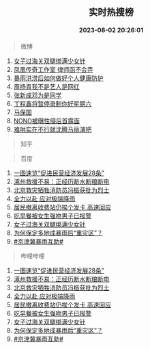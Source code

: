 <div align="center"><h2>实时热搜榜</h2><h4>2023-08-02 20:26:01</h4></div>

> 微博  

1. [女子过海关双腿绑满少女针](https://s.weibo.com/weibo?q=%23%E5%A5%B3%E5%AD%90%E8%BF%87%E6%B5%B7%E5%85%B3%E5%8F%8C%E8%85%BF%E7%BB%91%E6%BB%A1%E5%B0%91%E5%A5%B3%E9%92%88%23&t=31&band_rank=1&Refer=top)<br />
2. [凤凰传奇工作室 律师函不会弄](https://s.weibo.com/weibo?q=%E5%87%A4%E5%87%B0%E4%BC%A0%E5%A5%87%E5%B7%A5%E4%BD%9C%E5%AE%A4%20%E5%BE%8B%E5%B8%88%E5%87%BD%E4%B8%8D%E4%BC%9A%E5%BC%84&t=31&band_rank=2&Refer=top)<br />
3. [暴雨洪涝后如何做好个人健康防护](https://s.weibo.com/weibo?q=%23%E6%9A%B4%E9%9B%A8%E6%B4%AA%E6%B6%9D%E5%90%8E%E5%A6%82%E4%BD%95%E5%81%9A%E5%A5%BD%E4%B8%AA%E4%BA%BA%E5%81%A5%E5%BA%B7%E9%98%B2%E6%8A%A4%23&t=31&band_rank=3&Refer=top)<br />
4. [周扬青我不是艺人是网红](https://s.weibo.com/weibo?q=%23%E5%91%A8%E6%89%AC%E9%9D%92%E6%88%91%E4%B8%8D%E6%98%AF%E8%89%BA%E4%BA%BA%E6%98%AF%E7%BD%91%E7%BA%A2%23&t=31&band_rank=4&Refer=top)<br />
5. [张新成邓为是同学](https://s.weibo.com/weibo?q=%23%E5%BC%A0%E6%96%B0%E6%88%90%E9%82%93%E4%B8%BA%E6%98%AF%E5%90%8C%E5%AD%A6%23&t=31&band_rank=5&Refer=top)<br />
6. [丁程鑫将暂停录制你好星期六](https://s.weibo.com/weibo?q=%23%E4%B8%81%E7%A8%8B%E9%91%AB%E5%B0%86%E6%9A%82%E5%81%9C%E5%BD%95%E5%88%B6%E4%BD%A0%E5%A5%BD%E6%98%9F%E6%9C%9F%E5%85%AD%23&t=31&band_rank=6&Refer=top)<br />
7. [马保国](https://s.weibo.com/weibo?q=%E9%A9%AC%E4%BF%9D%E5%9B%BD&t=31&band_rank=7&Refer=top)<br />
8. [NONO被曝性侵后首露面](https://s.weibo.com/weibo?q=%23NONO%E8%A2%AB%E6%9B%9D%E6%80%A7%E4%BE%B5%E5%90%8E%E9%A6%96%E9%9C%B2%E9%9D%A2%23&t=31&band_rank=8&Refer=top)<br />
9. [难哄实在不行就沈腾马丽演吧](https://s.weibo.com/weibo?q=%23%E9%9A%BE%E5%93%84%E5%AE%9E%E5%9C%A8%E4%B8%8D%E8%A1%8C%E5%B0%B1%E6%B2%88%E8%85%BE%E9%A9%AC%E4%B8%BD%E6%BC%94%E5%90%A7%23&t=31&band_rank=9&Refer=top)<br />

> 知乎  


> 百度  

1. [一图速览“促进民营经济发展28条”](https://www.baidu.com/s?wd=%E4%B8%80%E5%9B%BE%E9%80%9F%E8%A7%88%E2%80%9C%E4%BF%83%E8%BF%9B%E6%B0%91%E8%90%A5%E7%BB%8F%E6%B5%8E%E5%8F%91%E5%B1%9528%E6%9D%A1%E2%80%9D&sa=fyb_news&rsv_dl=fyb_news)<br />
2. [涿州救援不易：正经历断水断粮断电](https://www.baidu.com/s?wd=%E6%B6%BF%E5%B7%9E%E6%95%91%E6%8F%B4%E4%B8%8D%E6%98%93%EF%BC%9A%E6%AD%A3%E7%BB%8F%E5%8E%86%E6%96%AD%E6%B0%B4%E6%96%AD%E7%B2%AE%E6%96%AD%E7%94%B5&sa=fyb_news&rsv_dl=fyb_news)<br />
3. [北京救灾牺牲消防员冯振获批为烈士](https://www.baidu.com/s?wd=%E5%8C%97%E4%BA%AC%E6%95%91%E7%81%BE%E7%89%BA%E7%89%B2%E6%B6%88%E9%98%B2%E5%91%98%E5%86%AF%E6%8C%AF%E8%8E%B7%E6%89%B9%E4%B8%BA%E7%83%88%E5%A3%AB&sa=fyb_news&rsv_dl=fyb_news)<br />
4. [全力以赴 应对极端降雨](https://www.baidu.com/s?wd=%E5%85%A8%E5%8A%9B%E4%BB%A5%E8%B5%B4+%E5%BA%94%E5%AF%B9%E6%9E%81%E7%AB%AF%E9%99%8D%E9%9B%A8&sa=fyb_news&rsv_dl=fyb_news)<br />
5. [居民撤离收费站仍挨个发卡 高速回应](https://www.baidu.com/s?wd=%E5%B1%85%E6%B0%91%E6%92%A4%E7%A6%BB%E6%94%B6%E8%B4%B9%E7%AB%99%E4%BB%8D%E6%8C%A8%E4%B8%AA%E5%8F%91%E5%8D%A1+%E9%AB%98%E9%80%9F%E5%9B%9E%E5%BA%94&sa=fyb_news&rsv_dl=fyb_news)<br />
6. [吃早餐被女生强吻男子已报警](https://www.baidu.com/s?wd=%E5%90%83%E6%97%A9%E9%A4%90%E8%A2%AB%E5%A5%B3%E7%94%9F%E5%BC%BA%E5%90%BB%E7%94%B7%E5%AD%90%E5%B7%B2%E6%8A%A5%E8%AD%A6&sa=fyb_news&rsv_dl=fyb_news)<br />
7. [女子过海关双腿绑满少女针](https://www.baidu.com/s?wd=%E5%A5%B3%E5%AD%90%E8%BF%87%E6%B5%B7%E5%85%B3%E5%8F%8C%E8%85%BF%E7%BB%91%E6%BB%A1%E5%B0%91%E5%A5%B3%E9%92%88&sa=fyb_news&rsv_dl=fyb_news)<br />
8. [为何保定多地成暴雨后“重灾区”？](https://www.baidu.com/s?wd=%E4%B8%BA%E4%BD%95%E4%BF%9D%E5%AE%9A%E5%A4%9A%E5%9C%B0%E6%88%90%E6%9A%B4%E9%9B%A8%E5%90%8E%E2%80%9C%E9%87%8D%E7%81%BE%E5%8C%BA%E2%80%9D%EF%BC%9F&sa=fyb_news&rsv_dl=fyb_news)<br />
9. [#京津冀暴雨互助#](https://www.baidu.com/s?wd=%23%E4%BA%AC%E6%B4%A5%E5%86%80%E6%9A%B4%E9%9B%A8%E4%BA%92%E5%8A%A9%23&sa=fyb_news&rsv_dl=fyb_news)<br />

> 哔哩哔哩  

1. [一图速览“促进民营经济发展28条”](https://www.baidu.com/s?wd=%E4%B8%80%E5%9B%BE%E9%80%9F%E8%A7%88%E2%80%9C%E4%BF%83%E8%BF%9B%E6%B0%91%E8%90%A5%E7%BB%8F%E6%B5%8E%E5%8F%91%E5%B1%9528%E6%9D%A1%E2%80%9D&sa=fyb_news&rsv_dl=fyb_news)<br />
2. [涿州救援不易：正经历断水断粮断电](https://www.baidu.com/s?wd=%E6%B6%BF%E5%B7%9E%E6%95%91%E6%8F%B4%E4%B8%8D%E6%98%93%EF%BC%9A%E6%AD%A3%E7%BB%8F%E5%8E%86%E6%96%AD%E6%B0%B4%E6%96%AD%E7%B2%AE%E6%96%AD%E7%94%B5&sa=fyb_news&rsv_dl=fyb_news)<br />
3. [北京救灾牺牲消防员冯振获批为烈士](https://www.baidu.com/s?wd=%E5%8C%97%E4%BA%AC%E6%95%91%E7%81%BE%E7%89%BA%E7%89%B2%E6%B6%88%E9%98%B2%E5%91%98%E5%86%AF%E6%8C%AF%E8%8E%B7%E6%89%B9%E4%B8%BA%E7%83%88%E5%A3%AB&sa=fyb_news&rsv_dl=fyb_news)<br />
4. [全力以赴 应对极端降雨](https://www.baidu.com/s?wd=%E5%85%A8%E5%8A%9B%E4%BB%A5%E8%B5%B4+%E5%BA%94%E5%AF%B9%E6%9E%81%E7%AB%AF%E9%99%8D%E9%9B%A8&sa=fyb_news&rsv_dl=fyb_news)<br />
5. [居民撤离收费站仍挨个发卡 高速回应](https://www.baidu.com/s?wd=%E5%B1%85%E6%B0%91%E6%92%A4%E7%A6%BB%E6%94%B6%E8%B4%B9%E7%AB%99%E4%BB%8D%E6%8C%A8%E4%B8%AA%E5%8F%91%E5%8D%A1+%E9%AB%98%E9%80%9F%E5%9B%9E%E5%BA%94&sa=fyb_news&rsv_dl=fyb_news)<br />
6. [吃早餐被女生强吻男子已报警](https://www.baidu.com/s?wd=%E5%90%83%E6%97%A9%E9%A4%90%E8%A2%AB%E5%A5%B3%E7%94%9F%E5%BC%BA%E5%90%BB%E7%94%B7%E5%AD%90%E5%B7%B2%E6%8A%A5%E8%AD%A6&sa=fyb_news&rsv_dl=fyb_news)<br />
7. [女子过海关双腿绑满少女针](https://www.baidu.com/s?wd=%E5%A5%B3%E5%AD%90%E8%BF%87%E6%B5%B7%E5%85%B3%E5%8F%8C%E8%85%BF%E7%BB%91%E6%BB%A1%E5%B0%91%E5%A5%B3%E9%92%88&sa=fyb_news&rsv_dl=fyb_news)<br />
8. [为何保定多地成暴雨后“重灾区”？](https://www.baidu.com/s?wd=%E4%B8%BA%E4%BD%95%E4%BF%9D%E5%AE%9A%E5%A4%9A%E5%9C%B0%E6%88%90%E6%9A%B4%E9%9B%A8%E5%90%8E%E2%80%9C%E9%87%8D%E7%81%BE%E5%8C%BA%E2%80%9D%EF%BC%9F&sa=fyb_news&rsv_dl=fyb_news)<br />
9. [#京津冀暴雨互助#](https://www.baidu.com/s?wd=%23%E4%BA%AC%E6%B4%A5%E5%86%80%E6%9A%B4%E9%9B%A8%E4%BA%92%E5%8A%A9%23&sa=fyb_news&rsv_dl=fyb_news)<br />
